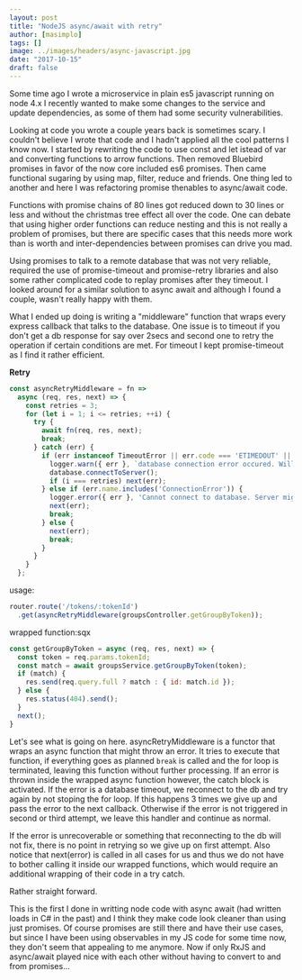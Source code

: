 ```yaml
---
layout: post
title: "NodeJS async/await with retry"
author: [masimplo]
tags: []
image: ../images/headers/async-javascript.jpg
date: "2017-10-15"
draft: false
---
```


Some time ago I wrote a microservice in plain es5 javascript running on node 4.x I recently wanted to make some changes to the service and update dependencies, as some of them had some security vulnerabilities.

Looking at code you wrote a couple years back is sometimes scary. I couldn't believe I wrote that code and I hadn't applied all the cool patterns I know now. I started by rewriting the code to use const and let istead of var and converting functions to arrow functions. Then removed Bluebird promises in favor of the now core included es6 promises. Then came functional sugaring by using map, filter, reduce and friends. One thing led to another and here I was refactoring promise thenables to async/await code.

Functions with promise chains of 80 lines got reduced down to 30 lines or less and without the christmas tree effect all over the code. One can debate that using higher order functions can reduce nesting and this is not really a problem of promises, but there are specific cases that this needs more work than is worth and inter-dependencies between promises can drive you mad.

Using promises to talk to a remote database that was not very reliable, required the use of promise-timeout and promise-retry libraries and also some rather complicated code to replay promises after they timeout. I looked around for a similar solution to async await and although I found a couple, wasn't really happy with them.

What I ended up doing is writing a "middleware" function that wraps every express callback that talks to the database. One issue is to timeout if you don't get a db response for say over 2secs and second one to retry the operation if certain conditions are met. For timeout I kept promise-timeout as I find it rather efficient.

**Retry**

```javascript
const asyncRetryMiddleware = fn =>
  async (req, res, next) => {
    const retries = 3;
    for (let i = 1; i <= retries; ++i) {
      try {
        await fn(req, res, next);
        break;
      } catch (err) {
        if (err instanceof TimeoutError || err.code === 'ETIMEDOUT' || err.code === 'ECONNREFUSED') {
          logger.warn({ err }, `database connection error occured. Will now attempt reconnect for the ${i} time and retry.`);
          database.connectToServer();
          if (i === retries) next(err);
        } else if (err.name.includes('ConnectionError')) {
          logger.error({ err }, 'Cannot connect to database. Server might be down.');
          next(err);
          break;
        } else {
          next(err);
          break;
        }
      }
    }
  };
```

usage:

```javascript
router.route('/tokens/:tokenId')
  .get(asyncRetryMiddleware(groupsController.getGroupByToken));
```

wrapped function:sqx

```javascript
const getGroupByToken = async (req, res, next) => {
  const token = req.params.tokenId;
  const match = await groupsService.getGroupByToken(token);
  if (match) {
    res.send(req.query.full ? match : { id: match.id });
  } else {
    res.status(404).send();
  }
  next();
}
```

Let's see what is going on here.
asyncRetryMiddleware is a functor that wraps an async function that might throw an error. It tries to execute that function, if everything goes as planned `break` is called and the for loop is terminated, leaving this function without further processing.
If an error is thrown inside the wrapped async function however, the catch block is activated. If the error is a database timeout, we reconnect to the db and try again by not stoping the for loop. If this happens 3 times we give up and pass the error to the next callback. Otherwise if the error is not triggered in second or third attempt, we leave this handler and continue as normal.

If the error is unrecoverable or something that reconnecting to the db will not fix, there is no point in retrying so we give up on first attempt.
Also notice that next(error) is called in all cases for us and thus we do not have to bother calling it inside our wrapped functions, which would require an additional wrapping of their code in a try catch.

Rather straight forward.

This is the first I done in writting node code with async await (had written loads in C# in the past) and I think they make code look cleaner than using just promises. Of course promises are still there and have their use cases, but since I have been using observables in my JS code for some time now, they don't seem that appealing to me anymore. Now if only RxJS and async/await played nice with each other without having to convert to and from promises...
